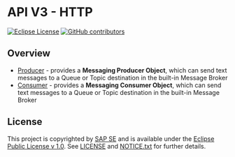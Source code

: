 # API V3 - HTTP

[![Eclipse License](http://img.shields.io/badge/license-Eclipse-brightgreen.svg)](LICENSE)
[![GitHub contributors](https://img.shields.io/github/contributors/dirigiblelabs/api-v3-http.svg)](https://github.com/dirigiblelabs/api-v3-http/graphs/contributors)

## Overview

* [Producer](http://www.dirigible.io/api/messaging_producer.html) - provides a **Messaging Producer Object**, which can send text messages to a Queue or Topic destination in the built-in Message Broker
* [Consumer](http://www.dirigible.io/api/messaging_consumer.html) - provides a **Messaging Consumer Object**, which can send text messages to a Queue or Topic destination in the built-in Message Broker

## License

This project is copyrighted by [SAP SE](http://www.sap.com/) and is available under the [Eclipse Public License v 1.0](https://www.eclipse.org/legal/epl-v10.html). See [LICENSE](LICENSE) and [NOTICE.txt](NOTICE.txt) for further details.
